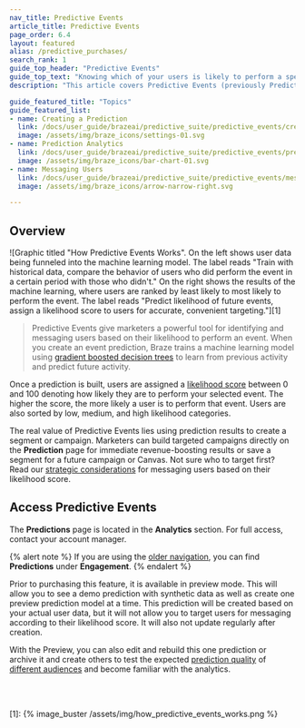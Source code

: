 ```yaml
---
nav_title: Predictive Events
article_title: Predictive Events
page_order: 6.4
layout: featured
alias: /predictive_purchases/
search_rank: 1
guide_top_header: "Predictive Events"
guide_top_text: "Knowing which of your users is likely to perform a specific event—like a purchase—is a crucial insight for growing businesses. Without it, how do you decide which campaigns to build? Who should receive discounts and promotions? Where to spend a limited budget? Braze helps answer these questions with Predictive Events (previously Predictive Purchases), a machine learning model that makes it easy for marketing teams to understand future behavior and focus their resources on engagement and revenue-maximizing campaigns."
description: "This article covers Predictive Events (previously Predictive Purchases), a tool that gives marketers the ability to identify and message users based on their likelihood to perform an event."

guide_featured_title: "Topics"
guide_featured_list:
- name: Creating a Prediction
  link: /docs/user_guide/brazeai/predictive_suite/predictive_events/creating_an_event_prediction/
  image: /assets/img/braze_icons/settings-01.svg
- name: Prediction Analytics
  link: /docs/user_guide/brazeai/predictive_suite/predictive_events/prediction_analytics/
  image: /assets/img/braze_icons/bar-chart-01.svg
- name: Messaging Users
  link: /docs/user_guide/brazeai/predictive_suite/predictive_events/messaging_users/
  image: /assets/img/braze_icons/arrow-narrow-right.svg

---
```


## Overview

![Graphic titled "How Predictive Events Works". On the left shows user data being funneled into the machine learning model. The label reads "Train with historical data, compare the behavior of users who did perform the event in a certain period with those who didn't." On the right shows the results of the machine learning, where users are ranked by least likely to most likely to perform the event. The label reads "Predict likelihood of future events, assign a likelihood score to users for accurate, convenient targeting."][1]

> Predictive Events give marketers a powerful tool for identifying and messaging users based on their likelihood to perform an event. When you create an event prediction, Braze trains a machine learning model using [gradient boosted decision trees](https://en.wikipedia.org/wiki/Gradient_boosting) to learn from previous activity and predict future activity.

Once a prediction is built, users are assigned a [likelihood score]({{site.baseurl}}/user_guide/brazeai/predictive_suite/predictive_events/prediction_analytics/#purchase_score) between 0 and 100 denoting how likely they are to perform your selected event. The higher the score, the more likely a user is to perform that event. Users are also sorted by low, medium, and high likelihood categories.

The real value of Predictive Events lies using prediction results to create a segment or campaign. Marketers can build targeted campaigns directly on the **Prediction** page for immediate revenue-boosting results or save a segment for a future campaign or Canvas. Not sure who to target first? Read our [strategic considerations]({{site.baseurl}}/user_guide/brazeai/predictive_suite/predictive_purchases/messaging_users/#strategy) for messaging users based on their likelihood score.

## Access Predictive Events

The **Predictions** page is located in the **Analytics** section. For full access, contact your account manager.

{% alert note %}
If you are using the [older navigation]({{site.baseurl}}/navigation), you can find **Predictions** under **Engagement**.
{% endalert %}

Prior to purchasing this feature, it is available in preview mode. This will allow you to see a demo prediction with synthetic data as well as create one preview prediction model at a time. This prediction will be created based on your actual user data, but it will not allow you to target users for messaging according to their likelihood score. It will also not update regularly after creation.

With the Preview, you can also edit and rebuild this one prediction or archive it and create others to test the expected [prediction quality]({{site.baseurl}}/user_guide/brazeai/predictive_suite/predictive_events/prediction_analytics/#prediction_quality) of [different audiences]({{site.baseurl}}/user_guide/brazeai/predictive_suite/predictive_events/creating_an_event_prediction/#audience) and become familiar with the analytics.

<br><br>

[1]: {% image_buster /assets/img/how_predictive_events_works.png %}

